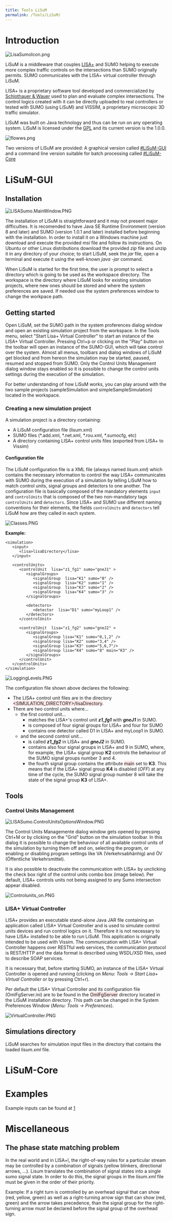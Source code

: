 ```yaml
---
title: Tools LiSuM
permalink: /Tools/LiSuM/
---
```


# Introduction

![LisaSumoIcon.png](LisaSumoIcon.png "LisaSumoIcon.png")

LiSuM is a middleware that couples
[LISA+](https://www.schlothauer.de/en/software-systems/lisa/) and SUMO
helping to execute more complex traffic controls on the intersections
than SUMO originally permits. SUMO communicates with the LISA+ virtual
controller through LiSuM.

LISA+ is a proprietary software tool developed and commercialized by
[Schlothauer & Wauer](https://www.schlothauer.de/) used to plan and
evaluate complex intersections. The control logics created with it can
be directly uploaded to real controllers or tested with SUMO (using
LiSuM) and VISSIM, a proprietary microscopic 3D traffic simulator.

LiSuM was built on Java technology and thus can be run on any operating
system. LiSuM is licensed under the
[GPL](http://www.gnu.org/licenses/gpl.html) and its current version is
the 1.0.0.

![flowws.png](flowws.png "flowws.png")

Two versions of LiSuM are provided: A graphical version called
[\#LiSuM-GUI](#LiSuM-GUI.md) and a command line version suitable
for batch processing called [\#LiSuM-Core](#LiSuM-Core.md)

# LiSuM-GUI

## Installation

![LISASumo.MainWindow.PNG](LISASumo.MainWindow.PNG
"LISASumo.MainWindow.PNG")

The installation of LiSuM is straightforward and it may not present
major difficulties. It is recomended to have Java SE Runtime Environment
(version 8 and later) and SUMO (version 1.0.1 and later) installed
before beginning with the installation. In order to install it on a
Windows machine just download and execute the provided *msi* file and
follow its instructions. On Ubuntu or other Linux distributions download
the provided *zip* file and unzip it in any directory of your choice; to
start LiSuM, seek the *jar* file, open a terminal and execute it using
the well-known <i>java -jar</i> command.

When LiSuM is started for the first time, the user is prompt to select a
directory which is going to be used as the workspace directory. The
workspace is the directory where LiSuM looks for existing simulation
projects, where new ones should be stored and where the system
preferences are saved. If needed use the system preferences window to
change the workpace path.

## Getting started

Open LiSuM, set the SUMO path in the system proferences dialog window
and open an existing simulation project from the workspace. In the Tools
menu, select "Start Lisa+ Virtual Controller" to start an instance of
the LISA+ Virtual Controller. Pressing Ctrl+p or clicking on the "Play"
button on the toolbar will open an instance of the SUMO-GUI, which will
take control over the system. Almost all menus, toolbars and dialog
windows of LiSuM get blocked and from hereon the simulation may be
started, paused, resumed and stopped from SUMO. Only the Control Units
Management dialog window stays enabled so it is possible to change the
control units settings during the execution of the simulation.

For better understanding of how LiSuM works, you can play around with
the two sample projects (sampleSimulation and simpleSampleSimulation)
located in the workspace.

### Creating a new simulation project

A simulation project is a directory containing:

  - A LiSuM configuration file (lisum.xml)
  - SUMO files (\*.add.xml, \*.net.xml, \*.rou.xml, \*.sumocfg, etc)
  - A directory containing LISA+ control units files (exported from
    LISA+ to Vissim)

#### Configuration file

The LiSuM configuration file is a XML file (always named *lisum.xml*)
which contains the necessary information to control the way LISA+
communicates with SUMO during the execution of a simulation by telling
LiSuM how to match control units, signal groups and detectors to one
another. The configuration file is basically composed of the mandatory
elements `input` and `controlUnits` that is composed of the two
non-mandatory tags `controlUnits` and `detectors`. Since LISA+ and SUMO
use different naming conventions for their elements, the fields
`controlUnits` and `detectors` tell LiSuM how are they called in each
system.

![Classes.PNG](Classes.PNG "Classes.PNG")

**Example:**

    <simulation>
       <input>
          <lisa>lisaDirectory</lisa>
       </input>

       <controlUnits>
          <controlUnit  lisa="z1_fg1" sumo="gneJ1" >
             <signalGroups>
                <signalGroup  lisa="K1" sumo="0" />
                <signalGroup  lisa="K2" sumo="1" />
                <signalGroup  lisa="K3" sumo="2" />
                <signalGroup  lisa="K4" sumo="3" />
             </signalGroups>

             <detectors>
                <detector  lisa="D1" sumo="myLoop1" />
             </detectors>
          </controlUnit>

          <controlUnit  lisa="z1_fg2" sumo="gneJ2" >
             <signalGroups>
                <signalGroup lisa="K1" sumo="0,1,2" />
                <signalGroup lisa="K2" sumo="3,4" />
                <signalGroup lisa="K3" sumo="5,6,7"/>
                <signalGroup lisa="K4" sumo="8" main="K3" />
             </signalGroups>
          </controlUnit>
       </controlUnits>
    </simulation>

![LoggingLevels.PNG](LoggingLevels.PNG "LoggingLevels.PNG")

The configuration file shown above declares the following:

  - The LISA+ control unit files are in the directory
    <span style="background:#ffe6e6"><SIMULATION_DIRECTORY>/lisaDirectory</span>.
  - There are two control units where...
      - the first control unit...
          - matches the LISA+'s control unit <b><i>z1_fg1</i></b> with
            <b><i>gneJ1</i></b> in SUMO.
          - is composed of four signal groups for LISA+ and four for
            SUMO
          - contains one detector called D1 in LISA+ and myLoop1 in
            SUMO.
      - and the second control unit...
          - is called <b><i>z1_fg2</i></b> in LISA+ and
            <b><i>gneJ2</i></b> in SUMO.
          - contains also four signal groups in LISA+ and 9 in SUMO,
            where, for example, the LISA+ signal group <b>K2</b>
            controls the behaviour of the SUMO signal groups number 3
            and 4.
          - the fourth signal group contains the attribute
            <span style="background:#ffe6e6">main</span> set to
            <b>K3</b>. This means that if the LISA+ signal group
            <b>K4</b> is disabled (<i>OFF</i>) at any time of the cycle,
            the SUMO signal group number 8 will take the state of the
            signal group <b>K3</b> of LISA+.

## Tools

### Control Units Management

![LISASumo.ControlUnitsOptionsWindow.PNG](LISASumo.ControlUnitsOptionsWindow.PNG
"LISASumo.ControlUnitsOptionsWindow.PNG")

The Control Units Managemente dialog window gets opened by pressing
Ctrl+M or by clicking on the "Grid" button on the simulation toolbar. In
this dialog it is possible to change the behaviour of all available
control units of the simulation by turning them off and on, selecting
the program, or enabling or disabling program settings like VA
(Verkehrsabhänhig) and ÖV (Öffentliche Verkehrsmittel).

It is also possible to deactivate the communication with LISA+ by
unclicking the check box right of the control units combo box (image
below). Per default, LISA+ controls units not being assigned to any Sumo
intersection appear disabled.

![Controlunits_on.PNG](Controlunits_on.PNG "Controlunits_on.PNG")

### LISA+ Virtual Controller

LISA+ provides an executable stand-alone Java JAR file containing an
application called LISA+ Virtual Controller and is used to simulate
control units devices and run control logics on it. Therefore it is not
necessary to have LISA+ installed to be able to run LiSuM. This
application is originally intended to be used with Vissim. The
communication with LISA+ Virtual Controller happens over RESTful web
services, the communication protocol is REST/HTTP and the data format is
described using WSDL/XSD files, used to describe SOAP services.

It is necessary that, before starting SUMO, an instance of the LISA+
Virtual Controller is opened and running (clicking on *Menu: Tools -\>
Start Lisa+ Virtual Controller* or by pressing Ctrl+r).

Per default the LISA+ Virtual Controller and its configuration file
(OmlFgServer.ini) are to be found in the
<span style="background:#ffe6e6">OmlFgServer</span> directory located in
the LiSuM installation directory. This path can be changed in the System
Preferences Window (*Menu: Tools -\> Preferences*).

![VirtualController.PNG](VirtualController.PNG "VirtualController.PNG")

## Simulations directory

LiSuM searches for simulation input files in the directory that contains
the loaded *lisum.xml* file.

# LiSuM-Core

# Examples

Example inputs can be found at
[1](https://github.com/maxidigital/LisumExamples)

# Miscellaneous

## The phase state matching problem

In the real world and in LISA+l, the right-of-way rules for a particular
stream may be controlled by a combination of signals (yellow blinkers,
directional arrows, ...). Lisum translates the combination of signal
states into a single sumo signal state. In order to do this, the signal
groups in the *lisum.xml* file must be given in the order of their
priority.

Example: If a right turn is controlled by an overhead signal that can
show (red, yellow, green) as well as a right-turning arrow sign that can
show (red, green) and the arrow takes precedence, than the signal group
for the right-turning arrow must be declared before the signal group of
the overhead sign.